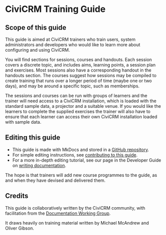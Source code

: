# CiviCRM Training Guide

## Scope of this guide

This guide is aimed at CiviCRM trainers who train users, system administrators and developers who would like to learn more about configuring and using CiviCRM.

You will find sections for sessions, courses and handouts. Each session covers a discrete topic, and includes aims, learning points, a session plan and exercises. Most sessions also have a corresponding handout in the handouts section. The courses suggest how sessions may be compiled to create training that runs over a longer period of time (maybe one or two days), and may be around a specific topic, such as memberships.

The sessions and courses can be run with groups of learners and the trainer will need access to a CiviCRM installation, which is loaded with the standard sample data, a projector and a suitable venue. If you would like the learners to complete the supplied exercises the trainer will also have to ensure that each learner can access their own CiviCRM installation loaded with sample data.

## Editing this guide

* This guide is made with MkDocs and stored in a [GitHub repository](https://github.com/civicrm/civicrm-training-guide).
* For simple editing instructions, see [contributing to this guide](/the-civicrm-community/contributing-to-this-manual.md).
* For a more in-depth editing tutorial, see our page in the Developer Guide on [writing documentation](https://docs.civicrm.org/dev/en/latest/documentation).

The hope is that trainers will add new course programmes to the guide, as and when they have devised and delivered them.

## Credits

This guide is collaboratively written by the CiviCRM community, with facilitation from the [Documentation Working Group](https://civicrm.org/working-groups/documentation).

It draws heavily on training material written by Michael McAndrew and Oliver Gibson.
